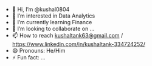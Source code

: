- 👋 Hi, I’m @kushal0804
- 👀 I’m interested in Data Analytics
- 🌱 I’m currently learning Finance
- 💞️ I’m looking to collaborate on ...
- 📫 How to reach kushaltank63@gmail.com / https://www.linkedin.com/in/kushaltank-334724252/
- 😄 Pronouns: He/Him
- ⚡ Fun fact: ...

<!---
kushal0804/kushal0804 is a ✨ special ✨ repository because its `README.md` (this file) appears on your GitHub profile.
You can click the Preview link to take a look at your changes.
--->
